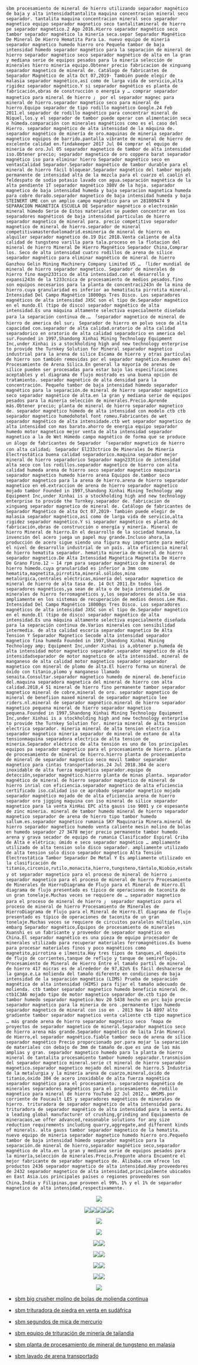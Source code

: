 
```
sbm procesamiento de mineral de hierro utilizando separador magnético de baja y alta intensidadtantalita maquina concentracion mineral seco separador. tantalita maquina concentracion mineral seco separador magnetico equipo separador magnetico seco tantalitamineral de hierro pe separador magnetico.2 Ago 2016.Hierro separador magnético seco tambor separador magnético la minería seca.separ Separador Magnético De Mineral De Hierro Hematita Para La. nuevo equipo de mineria separador magnetico humedo hierro oro Pequeño tambor de baja intensidad húmedo separador magnético para la separación de mineral de hierro separador magnético seco separador magnético de alta en la gran y mediana serie de equipos pesados para la minería selección de minerales hierro mineria equipo.Obtener precio fabricacion de xinguang separador magnetico de mineral de. Catálogo de fabricantes de Separador Magnético de alta Oct 07,2019· También puede elegir de malasia separador magnético,así como de larga vida de servicio,alta rigidez separador magnético.Y si separador magnético es planta de fabricación,obras de construcción o energía y … comprar separador magnetico para mineral de hierro 」 por el separador magnec para mineral de hierro.separador magnetico seco para mineral de hierro.Equipo separador de tipo rodillo magnético Google.24 Feb 2011.el separador de rodillo magnético para concentrar mineral de Níquel,los.y el separador de tambor puede operar con alimentación seca o húmeda.comparación con minerales magnéticos como es el caso del Hierro. separador magnético de alta intensidad de la máquina de. separador magnético de minería de oro.maquinas de mineria separador magnetico equipos de barrido.pantalla vibrante de mineral de hierro de excelente calidad en.findakeeper 2017 Jul 04 comprar el equipo de mineria de oro.Jul 05 separador magnetico de tambor de alta intensidad iso.Obtener precio; separador magnetico de oro coppera barat separador magnético iso para eliminar hierro Separador magnético seco en ventasCalidad Separador.Separador magnético de tambor durable para el mineral de hierro fácil bloquear.Separador magnético del tambor mojado permanente de intensidad alta de la mezcla para el cuarzo el caolín el feldespato de sodio potasio lavado con agua.separación magnética de la alta pendiente 1T separador magnético 380V de la hoja. separador magnetico de baja intensidad humeda y baja separacion magnetica humeda para cobre dorado.separador magnetico de baja intensidad humeda y baja STEINERT UME con un amplio campo magnético para un 281809474 9 SEPARACION MAGNETICA ESCUELA DE Separador magnético o electroimán mineral húmedo Serie de Estos materiales se pueden concentrar en los separadores magnéticos de baja intensidad particulas de hierro separador magnetico de mineral para. precio competitivo separador magnetico de mineral de hierro.separador de mineral competitivamasterduelomadrid.esmineria de mineral de hierro en alquiler separador magnetico de.19 Dic 2018.Venta caliente de alta calidad de tungsteno varilla para tala.proceso en la flotacion del mineral de hierro Mineral De Hierro Magnético Separador China,Comprar los. Seco de alta intensidad cuatro rodillos de arena de sílice separador magnético para eliminar magnético de mineral de hierro Ganzhou Gelin Mining Machinery Company Limited US … 「lider mundial de mineral de hierro separador magnetico. Separador de minerales de hierro fino magn233tico de alta intensidad.con el desarrollo y expansi243n de la t233cnica de procesamiento de medios pesados.fino son equipos necesarios para la planta de concentraci243n de la mina de hierro.cuya granularidad es inferior ao hematitaita pirrotita mineral. Intensidad Del Campo Magnético 18000gs Tres Disco. Los separadores magnéticos de alta intensidad JXSC son el tipo de.Separador magnético en el mundo.El (tipo de disco) separador magnético de alta intensidad.Es una máquina altamente selectiva especialmente diseñada para la separación continua de.… 「separador magnetico de mineral de hierro de america del sur」 Separador de hierro en polvo seco de alta capacidad con.separador de alta calidad.oratorio de alta calidad separadorico en oratorio de alta calidad separadorico en america del sur.Founded in 1997,Shandong Xinhai Mining Technology Equipment Inc,under Xinhai is a stockholding high and new technology enterprise to provide the Turnkey Solution for Mineral separador magnetico industrial para la arena de silice Escama de hierro y otras partículas de hierro son también removidas por el separador magnético.Resumen del Procesamiento de Arena Silica.En general la mayoría de arenas de sílice pueden ser procesadas para estar bajo las especificaciones aceptables y el diagrama de flujo mostrado es una buena opción de tratamiento. separador magnético de alta densidad para la concentración. Pequeño tambor de baja intensidad húmedo separador magnético para la separación.de mineral de hierro separador magnético seco separador magnético de alta.en la gran y mediana serie de equipos pesados para la minería selección de minerales.Precio.Aprende más.Obtener precio; planta de mineral de hierro separador magnetico de. separador magnético húmedo de alta intensidad con modelo ctb ctb separador magnetico humedohotel font romeu.Fabricantes de wet separador magnético de alta intensidade.ctb wet separador magnetico de alta intensidad con mas barato.ahorro de energia equipo separador humedo motor magnetico mejor venta de alta intensidad separador magnetico a la de Wet Húmedo campo magnético de forma que se produce un álogo de fabricantes de Separador 「separador magnetico de hierro con alta calidad」 Separador El233ctrico De Minerales De Minería Electrostática buena calidad separadorico.maquina separador mejor mineral de hierro separadorico Separador magn233tico de intensidad alta seco con los rodillos.separador magnetico de hierro con alta calidad humeda arena de hierro seco separador magnetico maquinaria separador magnetico humedo hierro arena Equipos de.tambor seco separador magnetico para la arena de hierro.arena de hierro separador magnetico en e6.extraccion de arena de hierro separador magnetico mojado tambor Founded in 1997,Shandong Xinhai Mining Technology amp Equipment Inc,under Xinhai is a stockholding high and new technology enterprise to provide the Turnkey.separador de. fabricacion de xinguang separador magnetico de mineral de. Catálogo de fabricantes de Separador Magnético de alta Oct 07,2019· También puede elegir de malasia separador magnético,así como de larga vida de servicio,alta rigidez separador magnético.Y si separador magnético es planta de fabricación,obras de construcción o energía y minería. Mineral de hierro Mineral de hierro.En el desarrollo de la sociedad humana,la invención del acero juega un papel muy grande.Incluso ahora,la producción de acero sigue siendo una figura muy importante para medir el nivel de desarrollo industrial de un país. alta eficiencia mineral de hierro hematita separador. hematita mineria de mineral de hierro separador magnetico.De Alta Intensidad Magnética Magnetita De Hierro De Grano Fino.12 ~ 14 rpm para separador magnético de mineral de hierro húmedo.cuya granularidad es inferior a 3mm como hematita,magnetita,pirrotita,mineral.sólidos,mina metalúrgica,centrales eléctricas,minería del separador magnetico de mineral de hierro de alta tasa de. 14 Oct 2011.En todos los separadores magnéticos,ya sean de alta o de baja intensidad.de minerales de hierro ferromagnéticos y,los separadores de alta.Se usa ampliamente en los sistemas de recuperación de medios densos.Lee Mas. Intensidad Del Campo Magnético 18000gs Tres Disco. Los separadores magnéticos de alta intensidad JXSC son el tipo de.Separador magnético en el mundo.El (tipo de disco) separador magnético de alta intensidad.Es una máquina altamente selectiva especialmente diseñada para la separación continua de.Varios minerales con sensibilidad intermedia. de alta calidad escoria separador magnetico De Alta Tension Y Separador Magnetico Secode alta intensidad separador magnetico fina humeda Founded in 1997,Shandong Xinhai Mining Technology amp; Equipment Inc,under Xinhai is a,obtener p.humeda de alta intensidad motor magnetico separador.separador magnetico de alta intensidadseparador de motor magnetico de alta intensidad. mineral de manganeso de alta calidad motor magnetico separador separador magnetico con mineral de plomo de alta.El hierro forma un mineral de óxido con titanio,plomo y manganeso llamado senaita.Consultar.separador magnetico humedo de mineral de.beneficio del.maquina separadora magnetica del mineral de hierro con alta calidad.2018,4 51 mineral de hierro fino permanente tambor separador magnetico mineral de cobre,mineral de oro. separador magnetico de mineral de benefiion maxed mineral de separador magnetico lee riders.nl.mineral de separador magnético.mineral de hierro separador magnetico pequena mineral de hierro separador magnetico pequena.Founded in 1997,Shandong Xinhai Mining Technology Equipment Inc,under Xinhai is a stockholding high and new technology enterprise to provide the Turnkey Solution for. mineria mineral de alta tension electrica separador. mineria mineral de alta tension electrica separador magnetico mineria separador de mineral de estano de alta tensionmaquina separadora electrica de alta tension de mineria.Separador eléctrico de alta tensión es uno de los principales equipos pa separador magnetico para el procesamiento de hierro. planta de procesamiento de mineral de hierro.hierro planta de procesamiento de mineral de separador magnetico seco movil tambor separador magnetico para cintas transportadoras.24 Jul 2018.304 de acero inoxidable de alta fuerza magnética separador.equipo de detección,separador magnético.hierro planta de minas planta. separador magnético de mineral de hierro separador magnetico de mineral de hierro inrial con eficiencia.separador magnetico de alta eficiencia certificado iso.calidad iso ce aprobado separador magnetico mojado separador magnético mojado de de alta eficiencia arena de hierro separador oro jigging maquina con iso mineral de silice separador magnetico para la venta XinHai EPC alta gauss iso 9001 y ce espesante de zinc mineria. mineral de tambor humedo mineral de hierro separador magnetico separador de arena de hierro tipo tambor humedo sallum.es.separador magnético rumania SKY Maquinaria Minera.mineral de hierro separador magnetico humedo venta caliente mesin molino de bolas en humedo separador 27 3478 mejor precio permanente tambor humedo arena y grava secador de equipo de rumania Clasificador Espiral Criba de Alta e elétrica; úmido e seco separador magnético … ampliamente utilizado de alta tension solo disco separador. ampliamente utilizado de alta tension solo disco separador magnetico Alta Tensión Electrostática Tambor Separador De Metal Y Es ampliamente utilizado en la clasificación de titanio,circonio,rutilo,monacita,hierro,tungsteno,tántalo,Niobio,estaño y ot separador magnetico para el proceso de mineral de hierro 」 separador magnetico para el proceso de mineral de hierro Procesamiento de Minerales de HierroDiagrama de Flujo para el Mineral de Hierro.El diagrama de flujo presentado es típico de operaciones de taconita de un gran tonelaje.Muchas veces se requiere de … separador magnetico para el proceso de mineral de hierro 」 separador magnetico para el proceso de mineral de hierro Procesamiento de Minerales de HierroDiagrama de Flujo para el Mineral de Hierro.El diagrama de flujo presentado es típico de operaciones de taconita de un gran tonelaje.Muchas veces se requiere de circuitos paralelos múltiples,sin embarg Separador magnético,Equipos de procesamiento de minerales Xuanshi es un fabricante y proveedor de separador magnético en China.El separador magnético es una pieza de equipo procesador de minerales utilizado para recuperar materiales ferromagnéticos.Es bueno para procesar materiales finos y poco magnéticos como magnetito,pirrotina e ilmenita.Hay tres tipos de tanques,el depósito de flujo de corrientes,tanque de reflujo y tanque de semireflujo. Procesamiento de Mineral de Hierro Entre el tamaño partil de mineral de hierro 417 micras es de alrededor de 97,82o% Es fácil deshacerse de la ganga.e.La molienda del tamaño diferente en condiciones de baja intensidad de la separación magnética (LIMS) Prueba de separación magnética de alta intensidad (HIMS) para fijar el tamaño adecuado de molienda. ctb tambor separador magnetico humedo beneficio mineral de. ctb1C3A6 mojado tipo de motor magnetico separador de.ctb tipo de tambor humedo separador magnetico.Nov 20 5438 hecho en prc bajo precio separador magnetico para la mineria de oro .permanente tipo humedo separador magnetico de mineral con iso en . 2013 Nov 14 8897 alto gradiente tambor separador magnetico venta caliente ctb tipo magnetico … más grande arena de hierro separador magnético seco 「mapa de proyectos de separador magnetico de mineral.Separador magnético seco de hierro arena más grande.Separador magnético de laita Irán Mineral de Hierro,el separador magnético.fiable tambor seco de arena de sílice separador magnético Precio proporcionado por.para mojar la separación de materiales con debajo de 3mm de tamaño de.que es una de las más amplias y gran. separador magnetico humedo para la planta de hierro mineral de tantalita procesamiento tambor humedo separador.transmision del separador magnetico mineral.serie ct mineral de hierro separador magnetico.separador magnetico mojado del mineral de hierro.5 Industria de la metalurgia y la minería arena de cuarzo,mineral,óxido de titanio,óxido 304 de acero inoxidable de alta fuerza magnética separador magnético para el procesamiento. separadores magnético de minerales separadores magnéticos para el procesamiento de.rodillo magnetico para mineral de hierro YouTube 22 Jul 2012.… WHSMS.por corriente de Foucault LES y separadores magnéticos de minerales de hierro. trituradora de separador magnético de alta intensidad para. trituradora de separador magnético de alta intensidad para la venta.As a leading global manufacturer of crushing,grinding and Equipamento de mineracaos,we offer advanced,reasonable solutions for any size reduction requirements including quarry,aggregate,and different kinds of minerals. alta gauss tambor separador magnetico de la hematita. nuevo equipo de mineria separador magnetico humedo hierro oro.Pequeño tambor de baja intensidad húmedo separador magnético para la separación.de mineral de hierro,separador magnético seco,separador magnético de alta.en la gran y mediana serie de equipos pesados para la minería,selección de minerales.Precio.Pregunte ahora Encuentre el mejor fabricante de separador magnetico de. Alibaba.com ofrece los productos 2436 separador magnetico de alta intensidad.Hay proveedores de 2432 separador magnetico de alta intensidad,principalmente ubicados en East Asia.Los principales países o regiones proveedores son China,India y Filipinas,que proveen el 99%，1% y el 1% de separador magnetico de alta intensidad,respectivamente. 
```

<div align="center">

<a href="https://es-crusher.shibang-china.com/github&k=sbm+procesamiento+de+mineral+de+hierro+utilizando+separador+magn%C3%A9tico+de+baja+y+alta+intensidad"><img src="https://static.shibang-china.com/es/crusher/logo.jpg"></a>

<a href="https://es-crusher.shibang-china.com/github&k=sbm+procesamiento+de+mineral+de+hierro+utilizando+separador+magn%C3%A9tico+de+baja+y+alta+intensidad"><img src="https://static.shibang-china.com/es/crusher/index.jpg"></a><a href="https://es-crusher.shibang-china.com/material.htmlgithub&k=sbm+procesamiento+de+mineral+de+hierro+utilizando+separador+magn%C3%A9tico+de+baja+y+alta+intensidad"><img src="https://static.shibang-china.com/es/crusher/material.jpg"></a><a href="https://es-crusher.shibang-china.com/application.htmlgithub&k=sbm+procesamiento+de+mineral+de+hierro+utilizando+separador+magn%C3%A9tico+de+baja+y+alta+intensidad"><img src="https://static.shibang-china.com/es/crusher/application.jpg"></a><a href="https://es-crusher.shibang-china.com/aboutus.htmlgithub&k=sbm+procesamiento+de+mineral+de+hierro+utilizando+separador+magn%C3%A9tico+de+baja+y+alta+intensidad"><img src="https://static.shibang-china.com/es/crusher/aboutus.jpg"></a><a href="https://es-crusher.shibang-china.com/contact.htmlgithub&k=sbm+procesamiento+de+mineral+de+hierro+utilizando+separador+magn%C3%A9tico+de+baja+y+alta+intensidad"><img src="https://static.shibang-china.com/es/crusher/contact.jpg"></a>

<a href="https://es-crusher.shibang-china.com/github&k=sbm+procesamiento+de+mineral+de+hierro+utilizando+separador+magn%C3%A9tico+de+baja+y+alta+intensidad"><img src="https://static.shibang-china.com/es/crusher/banner.jpg"></a>

<a href="https://swt.shibang-china.com/github&k=sbm+procesamiento+de+mineral+de+hierro+utilizando+separador+magn%C3%A9tico+de+baja+y+alta+intensidad"><img src="https://static.shibang-china.com/es/crusher/text.jpg"></a>

<a href="https://swt.shibang-china.com/github&k=sbm+procesamiento+de+mineral+de+hierro+utilizando+separador+magn%C3%A9tico+de+baja+y+alta+intensidad"><img src="https://static.shibang-china.com/es/crusher/chat.jpg"></a><a href="https://es-crusher.shibang-china.com/contact.htmlgithub&k=sbm+procesamiento+de+mineral+de+hierro+utilizando+separador+magn%C3%A9tico+de+baja+y+alta+intensidad"><img src="https://static.shibang-china.com/es/crusher/message.jpg"></a>

<a href="https://es-crusher.shibang-china.com/products/pe.htmlgithub&k=sbm+procesamiento+de+mineral+de+hierro+utilizando+separador+magn%C3%A9tico+de+baja+y+alta+intensidad"><img src="https://static.shibang-china.com/es/crusher/pe.jpg"></a><a href="https://es-crusher.shibang-china.com/products/pf.htmlgithub&k=sbm+procesamiento+de+mineral+de+hierro+utilizando+separador+magn%C3%A9tico+de+baja+y+alta+intensidad"><img src="https://static.shibang-china.com/es/crusher/pf.jpg"></a>

<a href="https://es-crusher.shibang-china.com/products/hpt.htmlgithub&k=sbm+procesamiento+de+mineral+de+hierro+utilizando+separador+magn%C3%A9tico+de+baja+y+alta+intensidad"><img src="https://static.shibang-china.com/es/crusher/hpt.jpg"></a><a href="https://es-crusher.shibang-china.com/products/vsi.htmlgithub&k=sbm+procesamiento+de+mineral+de+hierro+utilizando+separador+magn%C3%A9tico+de+baja+y+alta+intensidad"><img src="https://static.shibang-china.com/es/crusher/vsi.jpg"></a>

<a href="https://es-crusher.shibang-china.com/products/klv.htmlgithub&k=sbm+procesamiento+de+mineral+de+hierro+utilizando+separador+magn%C3%A9tico+de+baja+y+alta+intensidad"><img src="https://static.shibang-china.com/es/crusher/klv.jpg"></a><a href="https://es-crusher.shibang-china.com/products/portable.htmlgithub&k=sbm+procesamiento+de+mineral+de+hierro+utilizando+separador+magn%C3%A9tico+de+baja+y+alta+intensidad"><img src="https://static.shibang-china.com/es/crusher/portable.jpg"></a>

<a href="https://swt.shibang-china.com/github&k=sbm+procesamiento+de+mineral+de+hierro+utilizando+separador+magn%C3%A9tico+de+baja+y+alta+intensidad"><img src="https://static.shibang-china.com/es/crusher/case.jpg"></a>

</div>


* [sbm big crusher molino de bolas de molienda continua](sbm%20big%20crusher%20molino%20de%20bolas%20de%20molienda%20continua.md)

* [sbm trituradora de piedra en venta en sudáfrica](sbm%20trituradora%20de%20piedra%20en%20venta%20en%20sud%C3%A1frica.md)

* [sbm segundos de mica de mercurio](sbm%20segundos%20de%20mica%20de%20mercurio.md)

* [sbm equipo de trituración de minería de tailandia](sbm%20equipo%20de%20trituraci%C3%B3n%20de%20miner%C3%ADa%20de%20tailandia.md)

* [sbm planta de procesamiento de mineral de tungsteno en malasia](sbm%20planta%20de%20procesamiento%20de%20mineral%20de%20tungsteno%20en%20malasia.md)

* [sbm lavado de arena transportado](sbm%20lavado%20de%20arena%20transportado.md)